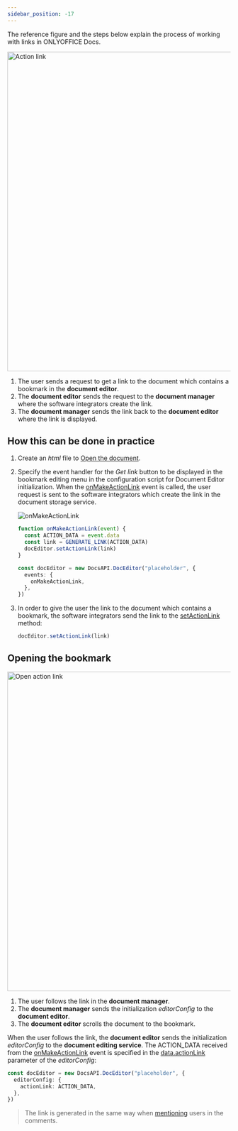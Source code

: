 ```yaml
---
sidebar_position: -17
---
```


The reference figure and the steps below explain the process of working with links in ONLYOFFICE Docs.

<img alt="Action link" src="/assets/images/editor/actionLink-create.png" width="720px" />

1. The user sends a request to get a link to the document which contains a bookmark in the **document editor**.
2. The **document editor** sends the request to the **document manager** where the software integrators create the link.
3. The **document manager** sends the link back to the **document editor** where the link is displayed.

## How this can be done in practice

1. Create an *html* file to [Open the document](./Opening%20file.md#how-this-can-be-done-in-practice).

2. Specify the event handler for the *Get link* button to be displayed in the bookmark editing menu in the configuration script for Document Editor initialization. When the [onMakeActionLink](../../Usage%20API/Config/Events.md#onmakeactionlink) event is called, the user request is sent to the software integrators which create the link in the document storage service.

   ![onMakeActionLink](/assets/images/editor/onMakeActionLink.png)

   ``` ts
   function onMakeActionLink(event) {
     const ACTION_DATA = event.data
     const link = GENERATE_LINK(ACTION_DATA)
     docEditor.setActionLink(link)
   }
   
   const docEditor = new DocsAPI.DocEditor("placeholder", {
     events: {
       onMakeActionLink,
     },
   })
   ```

3. In order to give the user the link to the document which contains a bookmark, the software integrators send the link to the [setActionLink](../../Usage%20API/Methods.md#setactionlink) method:

   ``` ts
   docEditor.setActionLink(link)
   ```

## Opening the bookmark

<img alt="Open action link" src="/assets/images/editor/actionLink-open.png" width="720px" />

1. The user follows the link in the **document manager**.
2. The **document manager** sends the initialization *editorConfig* to the **document editor**.
3. The **document editor** scrolls the document to the bookmark.

When the user follows the link, the **document editor** sends the initialization *editorConfig* to the **document editing service**. The ACTION\_DATA received from the [onMakeActionLink](../../Usage%20API/Config/Events.md#onmakeactionlink) event is specified in the [data.actionLink](../../Usage%20API/Config/Editor/Editor.md#actionlink) parameter of the *editorConfig*:

``` ts
const docEditor = new DocsAPI.DocEditor("placeholder", {
  editorConfig: {
    actionLink: ACTION_DATA,
  },
})
```

> The link is generated in the same way when [mentioning](./Mentions.md#how-this-can-be-done-in-practice) users in the comments.
